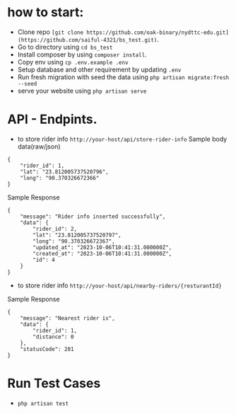 # how to start:

- Clone repo ``` [git clone https://github.com/oak-binary/nydttc-edu.git](https://github.com/saiful-4321/bs_test.git) ```.
- Go to directory using ```cd bs_test```
- Install composer by using ```composer install```.
- Copy env using ```cp .env.example .env```
- Setup database and other requirement by updating ```.env```
- Run fresh migration with seed the data using ```php artisan migrate:fresh --seed```
- serve your website using ```php artisan serve```

# API - Endpints.

- to store rider info ``` http://your-host/api/store-rider-info ```
Sample body data(raw/json) 
```
{
    "rider_id": 1,
    "lat": "23.812005737520796",
    "long": "90.370326672366"
}
```
Sample Response 
```
{
    "message": "Rider info inserted successfully",
    "data": {
        "rider_id": 2,
        "lat": "23.812005737520797",
        "long": "90.370326672367",
        "updated_at": "2023-10-06T10:41:31.000000Z",
        "created_at": "2023-10-06T10:41:31.000000Z",
        "id": 4
    }
}
```

- to store rider info ``` http://your-host/api/nearby-riders/{resturantId} ```

Sample Response 
```
{
    "message": "Nearest rider is",
    "data": {
        "rider_id": 1,
        "distance": 0
    },
    "statusCode": 201
}
```

# Run Test Cases
- ``` php artisan test ```
